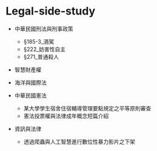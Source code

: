 # Legal-side-study

- 中華民國刑法與刑事政策

  - §185-3_酒駕
  - §222_妨害性自主
  - §271_普通殺人
- 智慧財產權
- 海洋與國際法
- 中華民國憲法

  - 某大學學生宿舍住宿輔導管理要點規定之平等原則審查
  - 憲法投票權與法律成年概念短篇介紹
- 資訊與法律

  - 透過爬蟲與人工智慧進行數位性暴力影片之下架

